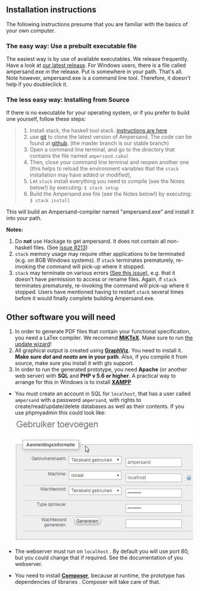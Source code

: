 
## Installation instructions
The following instructions presume that you are familiar with the basics of your own computer.

### The easy way: Use a prebuilt executable file

The easiest way is by use of available executables. We release frequently. Have a look at [our latest release](https://github.com/AmpersandTarski/Ampersand/releases). For Windows users, there is a file called ampersand.exe in the release. Put is somewhere in your path. That's all. Note however, ampersand.exe is a command line tool. Therefore, it doesn't help if you doubleclick it.  


### The less easy way: Installing from Source

If there is no executable for your operating system, or if you prefer to build one yourself, follow these steps:

> 1. Install stack, the haskell tool stack. [instructions are here](http://docs.haskellstack.org/en/stable/install_and_upgrade.html)
> 2. use [git](https://git-scm.com/) to clone the latest version of Ampersand. The code can be found at [github](https://github.com/AmpersandTarski/Ampersand/tree/master). (the master branch is our stable branch)
> 3. Open a command line terminal, and go to the directory that contains the file named `ampersand.cabal`
> 4. Then, close your command line terminal and reopen another one (this helps to reload the environment variables that the `stack` installation may have added or modified), 
> 5. Let `stack` install everything you need to compile (see the Notes below!) by executing:
      ```$ stack setup```
> 6. Build the Ampersand.exe file (see the Notes below!) by executing: ```$ stack install```

This will build an Ampersand-compiler named "ampersand.exe" and install it into your path.


**Notes:**
  1. Do **not** use Hackage to get ampersand. It does not contain all non-haskell files. (See [issue #213](https://github.com/AmpersandTarski/ampersand/issues/213))
  2. `stack` memory usage may require other applications to be terminated (e.g. on 8GB Windows systems). If `stack` terminates prematurely, re-invoking the command will pick-up where it stopped.
  3. `stack` may terminate on various errors [(See this issue)](https://github.com/commercialhaskell/stack/issues/2617), e.g. that it doesn't have permission to access or rename files. Again, if `stack` terminates prematurely, re-invoking the command will pick-up where it stopped. Users have mentioned having to restart `stack` several times before it would finally complete building Ampersand.exe.

## Other software you will need 
1. In order to generate PDF files that contain your functional specification, you need a LaTex compiler. We recomend **[MiKTeX](http://miktex.org/)**. Make sure to run [the update wizard](http://miktex.org/howto/update-miktex)! 
2. All graphical output is created using **[GraphViz](http://www.graphviz.org/)**. You need to install it. **Make sure *dot* and *neato* are in your path**. Also, if you compile it from source, make sure you install it with gts support.
3. In order to run the generated prototype, you need **Apache** (or another web server) with **SQL** and **PHP v 5.6 or higher**.  A practical way to arrange for this in Windows is to install **[XAMPP](https://www.apachefriends.org/download.html)**
 * You must create an account in SQL for `localhost`, that has a user called `ampersand` with a password `ampersand`, with rights to create/read/update/delete databases as well as their contents. If you use phpmyadmin this could look like:![](databaseuserconfig.jpg)
 * The webserver must run on `localhost` . By default you will use port 80, but you could change that if required. See the documentation of you webserver. 

* You need to install **[Composer](https://getcomposer.org/download/)**, because at runtime, the prototype has dependencies of libraries . Composer will take care of that. 
